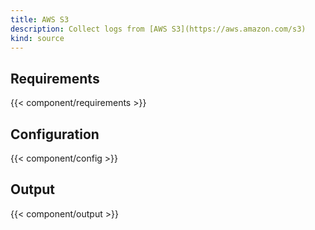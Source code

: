 ```yaml
---
title: AWS S3
description: Collect logs from [AWS S3](https://aws.amazon.com/s3)
kind: source
---
```


## Requirements

{{< component/requirements >}}

## Configuration

{{< component/config >}}

## Output

{{< component/output >}}
